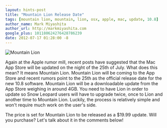```yaml
---
layout: hints-post
title: "Mountain Lion Release Date"
tags: [mountain lion, mountain, lion, osx, apple, mac, update, 10.8]
author_name: Mark Miyashita
author_url: http://markmiyashita.com
google_plus: 101180624276428786239
date: 2012-07-17 01:28:00 -8
---
```


<img class="clear blog-image-full-border" src="{{site.url}}/images/os-x-mountain-lion.png" title="Mountain Lion">

Again at the Apple rumor mill, recent posts have suggested that the Mac App Store will be updated on the night of the 25th of July. What does this mean? It means Mountain Lion. Mountain Lion will be coming to the App Store and recent rumors point to the 25th as the official release date for the new 10.8 software. Mountain Lion will be a downloadable update from the App Store weighing in around 4GB. You need to have Lion in order to update so Snow Leopard users will have to upgrade twice, once to Lion and another time to Mountain Lion. Luckily, the process is relatively simple and won't require much work on the user's side. 

The price is set for Mountain Lion to be released as a $19.99 update. Will you purchase? Let's talk about it in the comments below!
